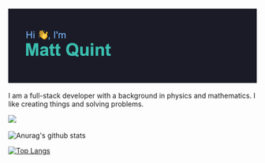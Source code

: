 ![alt text](./header.png)

I am a full-stack developer with a background in physics and mathematics. I like creating things and solving problems.

![](https://komarev.com/ghpvc/?username=mattquint111)

![Anurag's github stats](https://github-readme-stats.vercel.app/api?username=mattquint111&show_icons=true&theme=tokyonight)

[![Top Langs](https://github-readme-stats.vercel.app/api/top-langs/?username=mattquint111)](https://github.com/anuraghazra/github-readme-stats)

<!--
**mattquint111/mattquint111** is a ✨ _special_ ✨ repository because its `README.md` (this file) appears on your GitHub profile.

Here are some ideas to get you started:

- 🔭 I’m currently working on ...
- 🌱 I’m currently learning ...
- 👯 I’m looking to collaborate on ...
- 🤔 I’m looking for help with ...
- 💬 Ask me about ...
- 📫 How to reach me: ...
- 😄 Pronouns: ...
- ⚡ Fun fact: ...
-->
